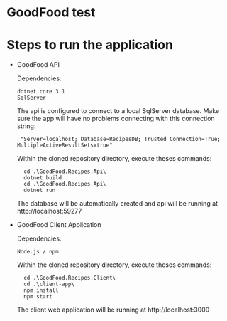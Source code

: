 # GoodFood test


# Steps to run the application


- GoodFood API

    Dependencies:
  
      dotnet core 3.1
      SqlServer
      
    The api is configured to connect to a local SqlServer database. Make sure the app will have no problems connecting with this connection string:
       
       "Server=localhost; Database=RecipesDB; Trusted_Connection=True; MultipleActiveResultSets=true"
       
     Within the cloned repository directory, execute theses commands:

        cd .\GoodFood.Recipes.Api\
        dotnet build
        cd .\GoodFood.Recipes.Api\
        dotnet run
        
     The database will be automatically created and api will be running at http://localhost:59277
     
     
- GoodFood Client Application

    Dependencies:
  
      Node.js / npm
       
     Within the cloned repository directory, execute theses commands:

        cd .\GoodFood.Recipes.Client\
        cd .\client-app\
        npm install
        npm start
        
     The client web application will be running at http://localhost:3000




